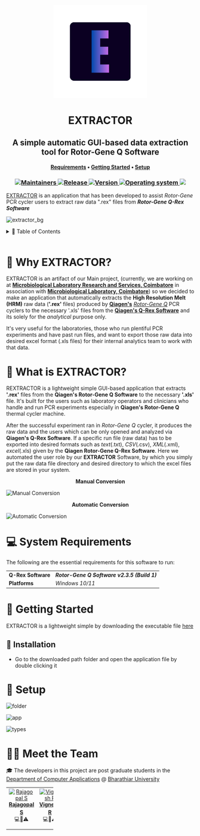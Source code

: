 <div align="center">
    <br>
        <a href="https://github.com/MLRS-dev/rotor-extractor">
          <img src="source\logo_E.png" width="250px" height="250px" alt="Software_E-logo"></a>
      <br>
    <h1>EXTRACTOR</h1>
    <h2><b>A simple automatic GUI-based data extraction tool for Rotor-Gene Q Software</b></h2>
        <h4>
        <a href="#-system-requirements">Requirements</a>
        •
        <a href="#-getting-started">Getting Started</a>
        •
        <a href="#-setup">Setup</a>
    </h4>
    <h3>
        <a href="https://github.com/MLRS-dev">
            <img src="https://img.shields.io/badge/maintainer-%40MLRS--dev-cyan" alt="Maintainers">
        </a>
        <a href="https://github.com/MLRS-dev/rotor-extractor/releases/new/tags/v1.0.0">
            <img src="https://img.shields.io/badge/launched-March%202023-teal" alt="Release">
        </a>
        <a href="https://github.com/MLRS-dev/rotor-extractor/releases/new">
            <img src="https://img.shields.io/badge/version-v1.0.  0-orange" alt="Version">
        </a>
      <a href="https://www.microsoft.com/en-in/software-download/windows10">
        <img src="https://img.shields.io/badge/platform-Windows-blue" alt="Operating system">
      </a>
      <a href="https://github.com/MLRS-dev/rotor-extractor/commits/main">
      <img src="https://img.shields.io/github/last-commit/Stack-in-a-box/triumphmayflowerclub.com?color=blue&label=updated">
      </a>
    </h3>
</div>

[EXTRACTOR](https://github.com/MLRS-dev/rotor-extractor) is an application that has been developed to assist _Rotor-Gene_ PCR cycler users to extract raw data ".rex" files from **_Rotor-Gene Q-Rex Software_**

![extractor_bg](https://user-images.githubusercontent.com/126145859/228228718-71d23ebf-c604-474b-a890-f83cd557d1fb.png)


<!-- TABLE OF CONTENTS -->
<details>
  <summary>📌 Table of Contents</summary>
  <ol>
    <li>
      <a href="#-why-extractor">Why EXTRACTOR?</a>
    </li>
    <li>
    <a href="#-what-is-extractor">What is EXTRACTOR?</a>
    </li>
    <li><a href="#%EF%B8%8F-system-requirements">System Requirements</a></li>
    <li>
      <a href="#-getting-started">Getting Started</a>
      <ul>
        <li><a href="#-installation">Installation</a></li>
        <li><a href="#-first-run">First run</a></li>
        <li><a href="#-collaborate-with-rextractor">Collaborate with REXTRACTOR</a></li>
      </ul>
    </li>
    <li><a href="#-demo">Demo</a></li>
    <li><a href="#-license">License</a></li>
    <li><a href="#-getting-help">Getting Help</a></li>
    <li><a href="#-meet-the-team">Meet the Team</a></li>
  </ol>
</details>

<br />

# 🤔 Why EXTRACTOR?

EXTRACTOR is an artifact of our Main project, (currently, we are working on at **[Microbiological Laboratory Research and Services, Coimbatore](https://microserv.in/)** in association with **[Microbiological Laboratory, Coimbatore](https://microlabindia.com/)**) so we decided to make an application that automatically extracts the **High Resolution Melt (HRM)** raw data (**'.rex'** files) produced by **[Qiagen's](https://www.qiagen.com/us)** _[Rotor-Gene Q](https://www.qiagen.com/us/products/discovery-and-translational-research/epigenetics/dna-methylation/methylation-specific-pcr/rotor-gene-q)_ PCR cyclers to the necessary '.xls' files from the **[Qiagen's Q-Rex Software](https://www.qiagen.com/us/applications/pcr/thermal-cyclers/q-rex-software)** and its solely for the _analytical_ purpose only.

It's very useful for the laboratories, those who run plentiful PCR experiments and have past run files, and want to export those raw data into desired excel format (.xls files) for their internal analytics team to work with that data.

# 🧐 What is EXTRACTOR?

REXTRACTOR is a lightweight simple GUI-based application that extracts **'.rex'** files from the **Qiagen's Rotor-Gene Q Software** to the necessary **'.xls'** file. It's built for the users such as laboratory operators and clinicians who handle and run PCR experiments especially in **Qiagen's Rotor-Gene Q** thermal cycler machine.

After the successful experiment ran in _Rotor-Gene Q_ cycler, it produces the raw data and the users which can be only opened and analyzed via **Qiagen's Q-Rex Software**. If a specific run file (raw data) has to be exported into desired formats such as _text_(.txt), _CSV_(.csv), _XML_(.xml), _excel_(.xls) given by the **Qiagen Rotor-Gene Q-Rex Software**. Here we automated the user role by our **EXTRACTOR** Software, by which you simply put the raw data file directory and desired directory to which the excel files are stored in your system.

<p align="center">
<b>Manual Conversion</b>
</p>

![Manual Conversion](https://user-images.githubusercontent.com/126145859/227910822-4ef20c41-3f6b-49d7-9dce-ff611d909419.png)

<p align="center">
<b>Automatic Conversion</b>
</p>

![Automatic Conversion](https://user-images.githubusercontent.com/126145859/227910859-43c36212-5e51-4061-8e71-cf66ab2951d9.png)

# 💻 System Requirements

The following are the essential requirements for this software to run:

<table>
  <tr>
    <td nowrap><strong>Q-Rex Software</strong></td><td><i><b>Rotor-Gene Q Software v2.3.5 (Build 1)</b></i></td>
  </tr>
  <tr>
    <td nowrap><strong>Platforms</strong></td><td><i>Windows 10/11</i></td>
  </tr>
</table>



# 🏃 Getting Started

EXTRACTOR is a lightweight simple by downloading the executable file [here](https://github.com/MLRS-dev/rotor-extractor/releases/new/tags/v1.0.0.zip)

## 💾 Installation

- Go to the downloaded path folder and open the application file by double clicking it


# 🎇 Setup

![folder](https://user-images.githubusercontent.com/126145859/228214338-2dbcedb7-74bd-43ac-acf2-57e372cc806e.jpg)


![app](https://user-images.githubusercontent.com/126145859/228214317-4d730d0a-72a8-409a-b586-2e863fd3e562.jpg)

![types](https://user-images.githubusercontent.com/126145859/228227995-6472545f-86fa-4383-8f63-4d924ec88c77.png)

# 👨‍💻 Meet the Team

  🎓 The developers in this project are post graduate students in the [Department of Computer Applications](https://b-u.ac.in/23/department-computer-applications) @ [Bharathiar University](https://b-u.ac.in/)
<table style="width:25%">
  <tbody>
    <tr>
      <td align="center" valign="top"><a href="https://github.com/rajag0pal"><img src="https://avatars.githubusercontent.com/u/80576855?v=4" width="50px;" alt="Rajagopal S"/><br /><sub><b><a href="https://www.linkedin.com/in/rajagopal-s/">Rajagopal S</a></b></sub></a><br /><span title="Code">💻</span><span title="Design">🎨</span><span title="Tests">⚠️</span></td>
      <td align="center" valign="top"><a href="https://github.com/VigneshD-A"><img src="https://avatars.githubusercontent.com/u/94525493?v=4" width="50px;" alt="Vignesh R"/><br /><sub><b><a href="https://www.linkedin.com/in/vignesh-r-31b5601b8/">Vignesh R</a></b></sub></a><br /><span title="Code">💻</span><span title="Design">🎨</span><span title="Tests">⚠️</span></td>
      <td align="center" valign="top"><a href="https://github.com/IamSenthilKumar"><img src="https://avatars.githubusercontent.com/u/89689985?v=4" width="50px;" alt="Senthil Kumar N"/><br /><sub><b><a href="https://www.linkedin.com/in/senthilkumar-n/">N.S.K</a></b></sub></a><br /><span title="Documentation">📖</span><span title="Tests">⚠️</span></td>
    </tr>
  </tbody>
</table>
